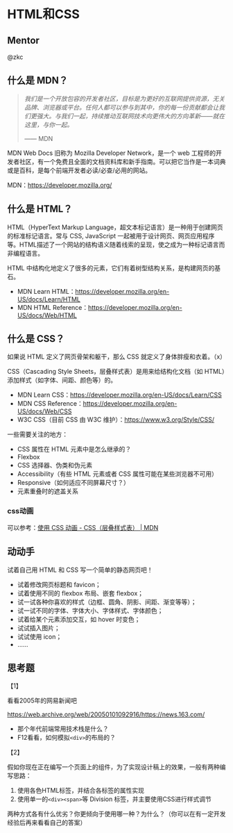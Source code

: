 # HTML和CSS

## Mentor

@zkc 

## 什么是 MDN？

> *我们是一个开放包容的开发者社区，目标是为更好的互联网提供资源，无关品牌、浏览器或平台。任何人都可以参与到其中，你的每一份贡献都会让我们更强大。与我们一起，持续推动互联网技术向更伟大的方向革新——就在这里，与你一起。*
>
> —— MDN

MDN Web Docs 旧称为 Mozilla Developer Network，是一个 web 工程师的开发者社区，有一个免费且全面的文档资料库和新手指南。可以把它当作是一本词典或是百科，是每个前端开发者必读/必查/必用的网站。

MDN：https://developer.mozilla.org/

## 什么是 HTML？

HTML（HyperText Markup Language，超文本标记语言）是一种用于创建网页的标准标记语言。常与 CSS, JavaScript 一起被用于设计网页、网页应用程序等。HTML描述了一个网站的结构语义随着线索的呈现，使之成为一种标记语言而非编程语言。

HTML 中结构化地定义了很多的元素，它们有着树型结构关系，是构建网页的基石。

- MDN Learn HTML：https://developer.mozilla.org/en-US/docs/Learn/HTML
- MDN HTML Reference：https://developer.mozilla.org/en-US/docs/Web/HTML


## 什么是 CSS？

如果说 HTML 定义了网页骨架和躯干，那么 CSS 就定义了身体胖瘦和衣着。（x）

CSS（Cascading Style Sheets，层叠样式表）是用来给结构化文档（如 HTML）添加样式（如字体、间距、颜色等）的。

- MDN Learn CSS：https://developer.mozilla.org/en-US/docs/Learn/CSS
- MDN CSS Reference：https://developer.mozilla.org/en-US/docs/Web/CSS
- W3C CSS（目前 CSS 由 W3C 维护）：https://www.w3.org/Style/CSS/

一些需要关注的地方：

- CSS 属性在 HTML 元素中是怎么继承的？
- Flexbox
- CSS 选择器、伪类和伪元素
- Accessibility（有些 HTML 元素或者 CSS 属性可能在某些浏览器不可用）
- Responsive（如何适应不同屏幕尺寸？）
- 元素重叠时的遮盖关系

### css动画

可以参考：[使用 CSS 动画 - CSS（层叠样式表） | MDN](https://developer.mozilla.org/zh-CN/docs/Web/CSS/CSS_Animations/Using_CSS_animations)

## 动动手

试着自己用 HTML 和 CSS 写一个简单的静态网页吧！

- 试着修改网页标题和 favicon；
- 试着使用不同的 flexbox 布局、嵌套 flexbox；
- 试一试各种你喜欢的样式（边框、圆角、阴影、间距、渐变等等）；
- 试一试不同的字体、字体大小、字体样式、字体颜色；
- 试着给某个元素添加交互，如 hover 时变色；
- 试试插入图片；
- 试试使用 icon；
- ……

## 思考题

【1】

看看2005年的网易新闻吧

https://web.archive.org/web/20050101092916/https://news.163.com/

- 那个年代前端常用技术栈是什么？
- F12看看，如何模拟`<div>`的布局的？

【2】

假如你现在正在编写一个页面上的组件，为了实现设计稿上的效果，一般有两种编写思路：

1. 使用各色HTML标签，并结合各标签的属性实现
2. 使用单一的`<div><span>`等 Division 标签，并主要使用CSS进行样式调节

两种方式各有什么优劣？你更倾向于使用哪一种？为什么？（你可以在有一定开发经验后再来看看自己的答案）